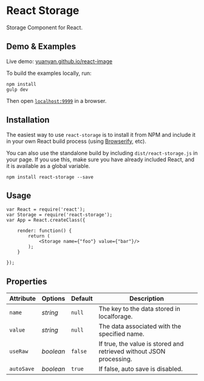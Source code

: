 React Storage
==============

Storage Component for React.

## Demo & Examples

Live demo: [yuanyan.github.io/react-image](http://yuanyan.github.io/react-storage/)

To build the examples locally, run:

```
npm install
gulp dev
```

Then open [`localhost:9999`](http://localhost:9999) in a browser.

## Installation

The easiest way to use `react-storage` is to install it from NPM and include it in your own React build process (using [Browserify](http://browserify.org), etc).

You can also use the standalone build by including `dist/react-storage.js` in your page. If you use this, make sure you have already included React, and it is available as a global variable.

```
npm install react-storage --save
```

## Usage

```
var React = require('react');
var Storage = require('react-storage');
var App = React.createClass({

    render: function() {
        return (
            <Storage name={"foo"} value={"bar"}/>
        );
    }

});
```

## Properties

Attribute  | Options                   | Default             | Description
---        | ---                       | ---                 | ---
`name`      | *string*                  | `null`               | The key to the data stored in localforage.
`value`      | *string*                  | `null`               | The data associated with the specified name.
`useRaw`      | *boolean*                  | `false`               | If true, the value is stored and retrieved without JSON processing.
`autoSave`      | *boolean*                  | `true`               | If false, auto save is disabled.
